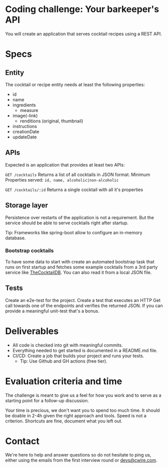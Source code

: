 # Coding challenge: Your barkeeper's API

You will create an application that serves cocktail recipes using a REST API.

# Specs

## Entity

The cocktail or recipe entity needs at least the following properties:
- id
- name
- ingredients
  - measure
- image(-link)
  - renditions (original, thumbnail)
- instructions
- creationDate
- updateDate

## APIs
Expected is an application that provides at least two APIs:

`GET /cocktails`
Returns a list of all cocktails in JSON format. Minimum Properties served: `id, name, alcoholic|non-alcoholic`

`GET /cocktails/:id`
Returns a single cocktail with all it's properties

## Storage layer

Persistence over restarts of the application is not a requirement. But the service should be able to serve cocktails 
right after startup.

Tip:
Frameworks like spring-boot allow to configure an in-memory database.  

### Bootstrap cocktails
 
To have some data to start with create an automated bootstrap task that runs on first startup and fetches some example cocktails
from a 3rd party service like [TheCocktailDB](https://www.thecocktaildb.com). You can also read it from a local JSON file.

## Tests

Create an e2e-test for the project. Create a test that executes an HTTP Get call towards one of the endpoints and verifies 
the returned JSON.
If you can provide a meaningful unit-test that's a bonus.

# Deliverables

- All code is checked into git with meaningful commits.
- Everything needed to get started is documented in a README.md file.
- CI/CD: Create a job that builds your project and runs your tests.
  - Tip: Use Github and GH actions (free tier).

# Evaluation criteria and time

The challenge is meant to give us a feel for how you work and to serve as a starting point for a follow-up discussion.

Your time is precious, we don't want you to spend too much time. It should be doable in 2-4h given the right approach and tools. 
Speed is not a criterion. Shortcuts are fine, document what you left out.

# Contact

We're here to help and answer questions so do not hesitate to ping us, either using the emails from the first interview round or devs@cwire.com.